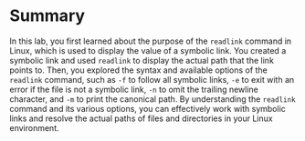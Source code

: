 # Summary

In this lab, you first learned about the purpose of the `readlink` command in Linux, which is used to display the value of a symbolic link. You created a symbolic link and used `readlink` to display the actual path that the link points to. Then, you explored the syntax and available options of the `readlink` command, such as `-f` to follow all symbolic links, `-e` to exit with an error if the file is not a symbolic link, `-n` to omit the trailing newline character, and `-m` to print the canonical path. By understanding the `readlink` command and its various options, you can effectively work with symbolic links and resolve the actual paths of files and directories in your Linux environment.
